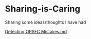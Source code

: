 # Sharing-is-Caring

Sharing some ideas/thoughts I have had

[Detecting OPSEC Mistakes.md](./Detecting%20OPSEC%20Mistakes.md)
